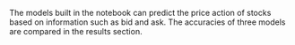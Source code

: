 The models built in the notebook can predict the price action of stocks based on information such as bid and ask. The accuracies of three models are compared in the results section.
